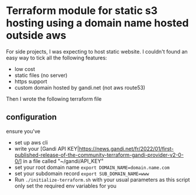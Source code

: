 # Terraform module for static s3 hosting using a domain name hosted outside aws

For side projects, I was expecting to host static website.
I couldn't found an easy way to tick all the following features:

* low cost
* static files (no server)
* https support
* custom domain hosted by gandi.net (not aws route53)

Then I wrote the following terraform file

## configuration

ensure you've

* set up aws cli
* write your [Gandi API KEY|<https://news.gandi.net/fr/2022/01/first-published-release-of-the-community-terraform-gandi-provider-v2-0-0/>] in a file called "~/gandi/API_KEY"
* set your root domain name `export DOMAIN_NAME=domain.name.com`
* set your subdomain record `export SUB_DOMAIN_NAME=www`
* Run `./initialize-terraform.sh` with your usual parameters as this script only set the required env variables for you
